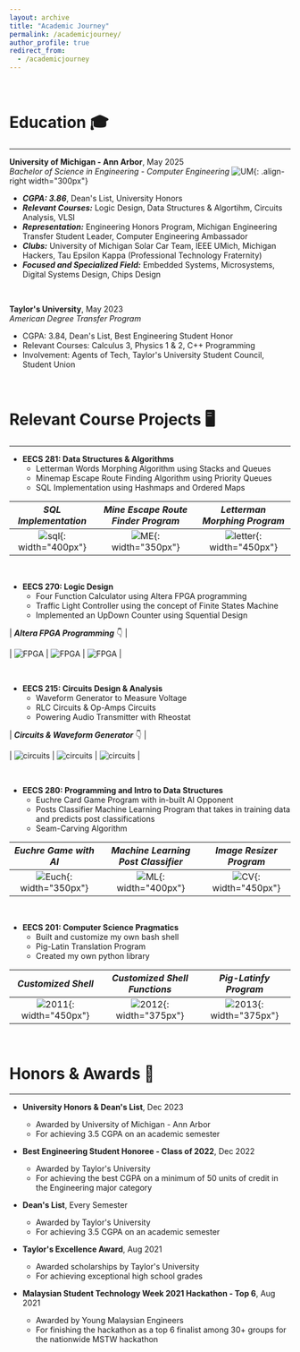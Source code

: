 ```yaml
---
layout: archive
title: "Academic Journey"
permalink: /academicjourney/
author_profile: true
redirect_from:
  - /academicjourney
---
```


&nbsp;
&nbsp;


Education 🎓
======

-------------------------------  

**University of Michigan - Ann Arbor**, May 2025  
*Bachelor of Science in Engineering - Computer Engineering* 
![UM](/images/umich.png){: .align-right width="300px"}  
- ***CGPA: 3.86***, Dean's List, University Honors
- ***Relevant Courses:*** Logic Design, Data Structures & Algortihm, Circuits Analysis, VLSI
- ***Representation:*** Engineering Honors Program, Michigan Engineering Transfer Student Leader, Computer Engineering Ambassador
- ***Clubs:*** University of Michigan Solar Car Team, IEEE UMich, Michigan Hackers, Tau Epsilon Kappa (Professional Technology Fraternity)
- ***Focused and Specialized Field:*** Embedded Systems, Microsystems, Digital Systems Design, Chips Design

&nbsp;
&nbsp; 

     
**Taylor's University**, May 2023  
*American Degree Transfer Program*  
- CGPA: 3.84, Dean's List, Best Engineering Student Honor
- Relevant Courses: Calculus 3, Physics 1 & 2, C++ Programming
- Involvement: Agents of Tech, Taylor's University Student Council, Student Union   

&nbsp;
&nbsp;


Relevant Course Projects 🖥️
======

------------------------------- 

* **EECS 281: Data Structures & Algorithms**
  * Letterman Words Morphing Algorithm using Stacks and Queues
  * Minemap Escape Route Finding Algorithm using Priority Queues
  * SQL Implementation using Hashmaps and Ordered Maps

| ***SQL Implementation*** | ***Mine Escape Route Finder Program*** | ***Letterman Morphing Program*** | 
|:-----------------------:|:-----------------------:|:-----------------------:|
|  ![sql](/images/sql.png){: width="400px"} |  ![ME](/images/mineescape.png){: width="350px"}   |  ![letter](/images/letterman.png){: width="450px"} |

&nbsp;
&nbsp;

* **EECS 270: Logic Design**
  * Four Function Calculator using Altera FPGA programming
  * Traffic Light Controller using the concept of Finite States Machine
  * Implemented an UpDown Counter using Squential Design

| ***Altera FPGA Programming*** 👇 |

|  ![FPGA](/images/FPGA.png) |  ![FPGA](/images/FPGA2.png)  |  ![FPGA](/images/FPGA3.png)  |

&nbsp;
&nbsp;

* **EECS 215: Circuits Design & Analysis**
  * Waveform Generator to Measure Voltage 
  * RLC Circuits & Op-Amps Circuits
  * Powering Audio Transmitter with Rheostat

| ***Circuits & Waveform Generator*** 👇 | 

|  ![circuits](/images/cir1.jpg) |  ![circuits](/images/cir2.jpg)  |  ![circuits](/images/cir3.jpg)  |

&nbsp;
&nbsp;

* **EECS 280: Programming and Intro to Data Structures**
  * Euchre Card Game Program with in-built AI Opponent
  * Posts Classifier Machine Learning Program that takes in training data and predicts post classifications
  * Seam-Carving Algorithm

| ***Euchre Game with AI*** | ***Machine Learning Post Classifier*** | ***Image Resizer Program*** | 
|:-----------------------:|:-----------------------:|:-----------------------:|
|  ![Euch](/images/euchre.png){: width="350px"} |  ![ML](/images/ml.png){: width="400px"}   |  ![CV](/images/cv.png){: width="450px"} |

&nbsp;
&nbsp;

* **EECS 201: Computer Science Pragmatics**
  * Built and customize my own bash shell
  * Pig-Latin Translation Program
  * Created my own python library

| ***Customized Shell*** | ***Customized Shell Functions*** | ***Pig-Latinfy Program*** | 
|:-----------------------:|:-----------------------:|:-----------------------:|
|  ![2011](/images/2012.PNG){: width="450px"} |  ![2012](/images/2011.PNG){: width="375px"}   |  ![2013](/images/2013.png){: width="375px"}   |

&nbsp;
&nbsp;


Honors & Awards 🏅
======

------------------------------- 

* **University Honors & Dean's List**, Dec 2023
  * Awarded by University of Michigan - Ann Arbor
  * For achieving 3.5 CGPA on an academic semester

* **Best Engineering Student Honoree - Class of 2022**, Dec 2022
  * Awarded by Taylor's University
  * For achieving the best CGPA on a minimum of 50 units of credit in the Engineering major category

* **Dean's List**, Every Semester
  * Awarded by Taylor's University
  * For achieving 3.5 CGPA on an academic semester

* **Taylor's Excellence Award**, Aug 2021
  * Awarded scholarships by Taylor's University
  * For achieving exceptional high school grades

* **Malaysian Student Technology Week 2021 Hackathon - Top 6**, Aug 2021
  * Awarded by Young Malaysian Engineers
  * For finishing the hackathon as a top 6 finalist among 30+ groups for the nationwide MSTW hackathon